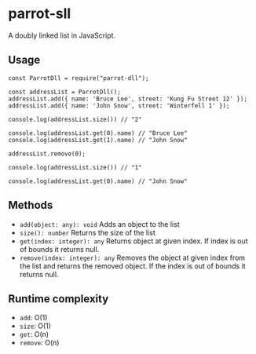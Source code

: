 # parrot-sll

A doubly linked list in JavaScript.

## Usage

```
const ParrotDll = require("parrot-dll");

const addressList = ParrotDll();
addressList.add({ name: 'Bruce Lee', street: 'Kung Fu Street 12' });
addressList.add({ name: 'John Snow', street: 'Winterfell 1' });

console.log(addressList.size()) // "2"

console.log(addressList.get(0).name) // "Bruce Lee"
console.log(addressList.get(1).name) // "John Snow"

addressList.remove(0);

console.log(addressList.size()) // "1"

console.log(addressList.get(0).name) // "John Snow"
```

## Methods

- `add(object: any): void` Adds an object to the list
- `size(): number` Returns the size of the list
- `get(index: integer): any` Returns object at given index. If index is out of bounds it returns null.
- `remove(index: integer): any` Removes the object at given index from the list and returns the removed object. If the index is out of bounds it returns null.

## Runtime complexity

- `add`: O(1)
- `size`: O(1)
- `get`: O(n)
- `remove`: O(n)
